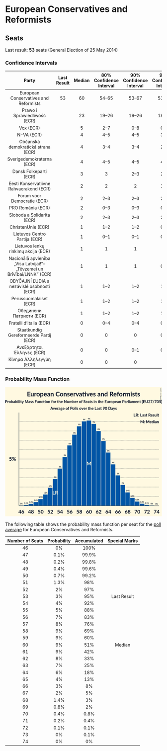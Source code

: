 # European Conservatives and Reformists

## Seats

Last result: **53** seats (General Election of 25 May 2014)

### Confidence Intervals

| Party | Last Result | Median | 80% Confidence Interval | 90% Confidence Interval | 95% Confidence Interval | 99% Confidence Interval |
|:-----:|:-----------:|:------:|:-----------------------:|:-----------------------:|:-----------------------:|:-----------------------:|
| European Conservatives and Reformists | 53 | 60 | 54–65 | 53–67 | 51–68 | 49–70 |
| Prawo i Sprawiedliwość (ECR) | | 23 | 19–26 | 19–26 | 18–27 | 18–28 |
| Vox (ECR) | | 5 | 2–7 | 0–8 | 0–8 | 0–9 |
| N-VA (ECR) | | 4 | 4–5 | 4–5 | 3–5 | 3–5 |
| Občanská demokratická strana (ECR) | | 4 | 3–4 | 3–4 | 2–5 | 2–5 |
| Sverigedemokraterna (ECR) | | 4 | 4–5 | 4–5 | 4–5 | 3–6 |
| Dansk Folkeparti (ECR) | | 3 | 3 | 2–3 | 2–3 | 2–4 |
| Eesti Konservatiivne Rahvaerakond (ECR) | | 2 | 2 | 2 | 1–2 | 1–2 |
| Forum voor Democratie (ECR) | | 2 | 2–3 | 2–3 | 2–3 | 1–3 |
| PRO România (ECR) | | 2 | 0–3 | 0–3 | 0–4 | 0–4 |
| Sloboda a Solidarita (ECR) | | 2 | 2–3 | 2–3 | 2–3 | 2–3 |
| ChristenUnie (ECR) | | 1 | 1–2 | 1–2 | 0–2 | 0–2 |
| Lietuvos Centro Partija (ECR) | | 1 | 0–1 | 0–1 | 0–1 | 0–1 |
| Lietuvos lenkų rinkimų akcija (ECR) | | 1 | 1 | 1 | 1 | 1 |
| Nacionālā apvienība „Visu Latvijai!”–„Tēvzemei un Brīvībai/LNNK” (ECR) | | 1 | 1 | 1 | 0–1 | 0–1 |
| OBYČAJNÍ ĽUDIA a nezávislé osobnosti (ECR) | | 1 | 1–2 | 1–2 | 1–2 | 1–2 |
| Perussuomalaiset (ECR) | | 1 | 1–2 | 1–2 | 1–2 | 1–2 |
| Обединени Патриоти (ECR) | | 1 | 1–2 | 1–2 | 1–2 | 0–2 |
| Fratelli d’Italia (ECR) | | 0 | 0–4 | 0–4 | 0–5 | 0–5 |
| Staatkundig Gereformeerde Partij (ECR) | | 0 | 0 | 0 | 0–1 | 0–1 |
| Ανεξάρτητοι Έλληνες (ECR) | | 0 | 0 | 0–1 | 0–1 | 0–1 |
| Κίνημα Αλληλεγγύη (ECR) | | 0 | 0 | 0 | 0 | 0 |

### Probability Mass Function

![Graph with seats probability mass function not yet produced](average-seats-pmf-europeanconservativesandreformists.png "Seats Probability Mass Function")

The following table shows the probability mass function per seat for the [poll average](average.html) for European Conservatives and Reformists.

| Number of Seats | Probability | Accumulated | Special Marks |
|:---------------:|:-----------:|:-----------:|:-------------:|
| 46 | 0% | 100% |  |
| 47 | 0.1% | 99.9% |  |
| 48 | 0.2% | 99.8% |  |
| 49 | 0.4% | 99.6% |  |
| 50 | 0.7% | 99.2% |  |
| 51 | 1.3% | 98% |  |
| 52 | 2% | 97% |  |
| 53 | 3% | 95% | Last Result |
| 54 | 4% | 92% |  |
| 55 | 5% | 88% |  |
| 56 | 7% | 83% |  |
| 57 | 8% | 76% |  |
| 58 | 9% | 69% |  |
| 59 | 9% | 60% |  |
| 60 | 9% | 51% | Median |
| 61 | 9% | 42% |  |
| 62 | 8% | 33% |  |
| 63 | 7% | 25% |  |
| 64 | 6% | 18% |  |
| 65 | 4% | 13% |  |
| 66 | 3% | 8% |  |
| 67 | 2% | 5% |  |
| 68 | 1.4% | 3% |  |
| 69 | 0.8% | 2% |  |
| 70 | 0.4% | 0.8% |  |
| 71 | 0.2% | 0.4% |  |
| 72 | 0.1% | 0.1% |  |
| 73 | 0% | 0.1% |  |
| 74 | 0% | 0% |  |



